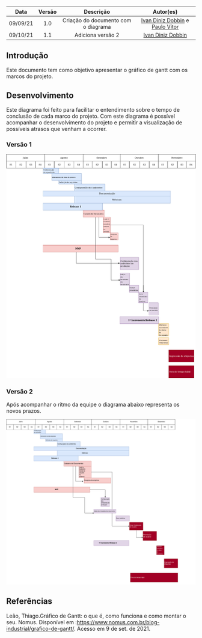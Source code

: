 | Data | Versão | Descrição | Autor(es)|
|:----:|:------:|:---------:|:--------:|
| 09/09/21 | 1.0 | Criação do documento com o diagrama | [Ivan Diniz Dobbin](https://github.com/darmsDD) e [Paulo Vítor]((https://github.com/PauloVitorRocha)) |
| 09/10/21 | 1.1 | Adiciona versão 2 | [Ivan Diniz Dobbin](https://github.com/darmsDD)

## Introdução
Este documento tem como objetivo apresentar o gráfico de gantt com os marcos do projeto.

## Desenvolvimento
Este diagrama foi feito para facilitar o entendimento sobre o tempo de conclusão de cada marco do projeto.
Com este diagrama é possível acompanhar o desenvolvimento do projeto e permitir a visualização de possíveis atrasos que venham a ocorrer.

### Versão 1

[![](imagens/gantt.png)](imagens/gantt.png)


### Versão 2
Após acompanhar o ritmo da equipe o diagrama abaixo representa os novos prazos.

[![](imagens/ganttV2.png)](imagens/ganttV2.png)




## Referências
Leão, Thiago.Gráfico de Gantt: o que é, como funciona e como montar o seu. Nomus. Disponível em :<https://www.nomus.com.br/blog-industrial/grafico-de-gantt/>. Acesso em 9 de set. de 2021.
